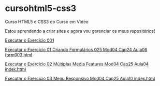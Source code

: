 # cursohtml5-css3
 Curso HTML5 e CSS3 do Curso em Video

Estou aprendendo a criar sites e agora vou gerenciar 
os meus repositórios!

<a href="https://amaurigeraldes.github.io/cursohtml5-css3/exercicios/modulo01/ex001/index.html" target="_blank">Executar o Exercício 001</a>


<a href="https://amaurigeraldes.github.io/cursohtml5-css3/exercicios/modulo04/ex025/form003.html" target="_blank">Executar o Exercício 01 Criando Formulários 025 Mod04 Cap24 Aula06 form003.html</a>


<a href="https://amaurigeraldes.github.io/cursohtml5-css3/exercicios/modulo04/ex026/mq002/index.html" target="_blank">Executar o Exercício 02 Múltiplas Media Features Mod04 Cap25 Aula04 index.html</a>


<a href="https://amaurigeraldes.github.io/cursohtml5-css3/exercicios/modulo04/ex026/mq005/index.html" target="_blank">Executar o Exercício 03 Menu Responsivo Mod04 Cap25 Aula10 index.html</a>
